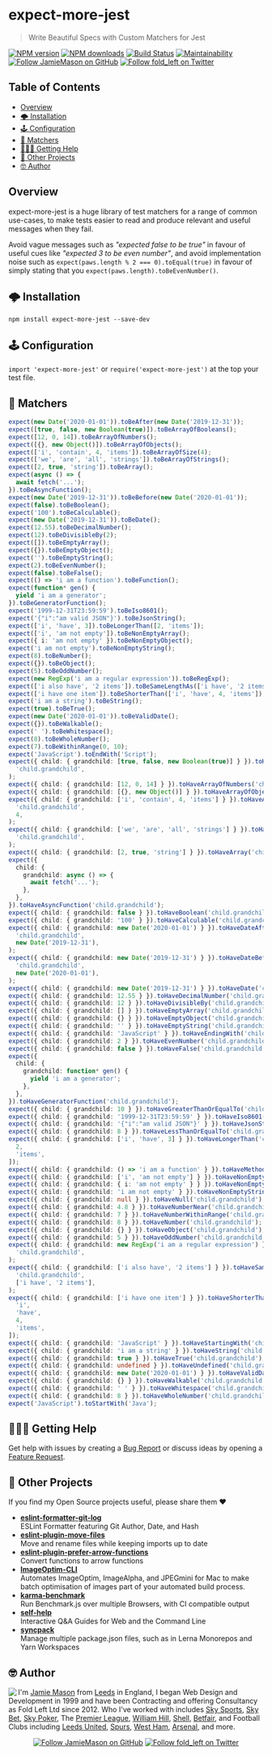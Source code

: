 # expect-more-jest

> Write Beautiful Specs with Custom Matchers for Jest

[![NPM version](http://img.shields.io/npm/v/expect-more-jest.svg?style=flat-square)](https://www.npmjs.com/package/expect-more-jest)
[![NPM downloads](http://img.shields.io/npm/dm/expect-more-jest.svg?style=flat-square)](https://www.npmjs.com/package/expect-more-jest)
[![Build Status](http://img.shields.io/travis/JamieMason/expect-more/master.svg?style=flat-square)](https://travis-ci.org/JamieMason/expect-more)
[![Maintainability](https://api.codeclimate.com/v1/badges/9f4abbef97ae0d23d97e/maintainability)](https://codeclimate.com/github/JamieMason/expect-more/maintainability)
[![Follow JamieMason on GitHub](https://img.shields.io/github/followers/JamieMason.svg?style=social&label=Follow)](https://github.com/JamieMason)
[![Follow fold_left on Twitter](https://img.shields.io/twitter/follow/fold_left.svg?style=social&label=Follow)](https://twitter.com/fold_left)

## Table of Contents

- [Overview](#overview)
- [🌩 Installation](#-installation)
- [🕹 Configuration](#-configuration)
- [🔬 Matchers](#-matchers)
- [🙋🏽‍♂️ Getting Help](#%EF%B8%8F-getting-help)
- [👀 Other Projects](#-other-projects)
- [🤓 Author](#-author)

## Overview

expect-more-jest is a huge library of test matchers for a range of common use-cases, to make tests
easier to read and produce relevant and useful messages when they fail.

Avoid vague messages such as _"expected false to be true"_ in favour of useful cues like _"expected
3 to be even number"_, and avoid implementation noise such as
`expect(paws.length % 2 === 0).toEqual(true)` in favour of simply stating that you
`expect(paws.length).toBeEvenNumber()`.

## 🌩 Installation

```
npm install expect-more-jest --save-dev
```

## 🕹 Configuration

`import 'expect-more-jest'` or `require('expect-more-jest')` at the top your test file.

## 🔬 Matchers

```ts
expect(new Date('2020-01-01')).toBeAfter(new Date('2019-12-31'));
expect([true, false, new Boolean(true)]).toBeArrayOfBooleans();
expect([12, 0, 14]).toBeArrayOfNumbers();
expect([{}, new Object()]).toBeArrayOfObjects();
expect(['i', 'contain', 4, 'items']).toBeArrayOfSize(4);
expect(['we', 'are', 'all', 'strings']).toBeArrayOfStrings();
expect([2, true, 'string']).toBeArray();
expect(async () => {
  await fetch('...');
}).toBeAsyncFunction();
expect(new Date('2019-12-31')).toBeBefore(new Date('2020-01-01'));
expect(false).toBeBoolean();
expect('100').toBeCalculable();
expect(new Date('2019-12-31')).toBeDate();
expect(12.55).toBeDecimalNumber();
expect(12).toBeDivisibleBy(2);
expect([]).toBeEmptyArray();
expect({}).toBeEmptyObject();
expect('').toBeEmptyString();
expect(2).toBeEvenNumber();
expect(false).toBeFalse();
expect(() => 'i am a function').toBeFunction();
expect(function* gen() {
  yield 'i am a generator';
}).toBeGeneratorFunction();
expect('1999-12-31T23:59:59').toBeIso8601();
expect('{"i":"am valid JSON"}').toBeJsonString();
expect(['i', 'have', 3]).toBeLongerThan([2, 'items']);
expect(['i', 'am not empty']).toBeNonEmptyArray();
expect({ i: 'am not empty' }).toBeNonEmptyObject();
expect('i am not empty').toBeNonEmptyString();
expect(8).toBeNumber();
expect({}).toBeObject();
expect(5).toBeOddNumber();
expect(new RegExp('i am a regular expression')).toBeRegExp();
expect(['i also have', '2 items']).toBeSameLengthAs(['i have', '2 items']);
expect(['i have one item']).toBeShorterThan(['i', 'have', 4, 'items']);
expect('i am a string').toBeString();
expect(true).toBeTrue();
expect(new Date('2020-01-01')).toBeValidDate();
expect({}).toBeWalkable();
expect(' ').toBeWhitespace();
expect(8).toBeWholeNumber();
expect(7).toBeWithinRange(0, 10);
expect('JavaScript').toEndWith('Script');
expect({ child: { grandchild: [true, false, new Boolean(true)] } }).toHaveArrayOfBooleans(
  'child.grandchild',
);
expect({ child: { grandchild: [12, 0, 14] } }).toHaveArrayOfNumbers('child.grandchild');
expect({ child: { grandchild: [{}, new Object()] } }).toHaveArrayOfObjects('child.grandchild');
expect({ child: { grandchild: ['i', 'contain', 4, 'items'] } }).toHaveArrayOfSize(
  'child.grandchild',
  4,
);
expect({ child: { grandchild: ['we', 'are', 'all', 'strings'] } }).toHaveArrayOfStrings(
  'child.grandchild',
);
expect({ child: { grandchild: [2, true, 'string'] } }).toHaveArray('child.grandchild');
expect({
  child: {
    grandchild: async () => {
      await fetch('...');
    },
  },
}).toHaveAsyncFunction('child.grandchild');
expect({ child: { grandchild: false } }).toHaveBoolean('child.grandchild');
expect({ child: { grandchild: '100' } }).toHaveCalculable('child.grandchild');
expect({ child: { grandchild: new Date('2020-01-01') } }).toHaveDateAfter(
  'child.grandchild',
  new Date('2019-12-31'),
);
expect({ child: { grandchild: new Date('2019-12-31') } }).toHaveDateBefore(
  'child.grandchild',
  new Date('2020-01-01'),
);
expect({ child: { grandchild: new Date('2019-12-31') } }).toHaveDate('child.grandchild');
expect({ child: { grandchild: 12.55 } }).toHaveDecimalNumber('child.grandchild');
expect({ child: { grandchild: 12 } }).toHaveDivisibleBy('child.grandchild', 2);
expect({ child: { grandchild: [] } }).toHaveEmptyArray('child.grandchild');
expect({ child: { grandchild: {} } }).toHaveEmptyObject('child.grandchild');
expect({ child: { grandchild: '' } }).toHaveEmptyString('child.grandchild');
expect({ child: { grandchild: 'JavaScript' } }).toHaveEndingWith('child.grandchild', 'Script');
expect({ child: { grandchild: 2 } }).toHaveEvenNumber('child.grandchild');
expect({ child: { grandchild: false } }).toHaveFalse('child.grandchild');
expect({
  child: {
    grandchild: function* gen() {
      yield 'i am a generator';
    },
  },
}).toHaveGeneratorFunction('child.grandchild');
expect({ child: { grandchild: 10 } }).toHaveGreaterThanOrEqualTo('child.grandchild', 5);
expect({ child: { grandchild: '1999-12-31T23:59:59' } }).toHaveIso8601('child.grandchild');
expect({ child: { grandchild: '{"i":"am valid JSON"}' } }).toHaveJsonString('child.grandchild');
expect({ child: { grandchild: 8 } }).toHaveLessThanOrEqualTo('child.grandchild', 12);
expect({ child: { grandchild: ['i', 'have', 3] } }).toHaveLongerThan('child.grandchild', [
  2,
  'items',
]);
expect({ child: { grandchild: () => 'i am a function' } }).toHaveMethod('child.grandchild');
expect({ child: { grandchild: ['i', 'am not empty'] } }).toHaveNonEmptyArray('child.grandchild');
expect({ child: { grandchild: { i: 'am not empty' } } }).toHaveNonEmptyObject('child.grandchild');
expect({ child: { grandchild: 'i am not empty' } }).toHaveNonEmptyString('child.grandchild');
expect({ child: { grandchild: null } }).toHaveNull('child.grandchild');
expect({ child: { grandchild: 4.8 } }).toHaveNumberNear('child.grandchild', 5, 0.5);
expect({ child: { grandchild: 7 } }).toHaveNumberWithinRange('child.grandchild', 0, 10);
expect({ child: { grandchild: 8 } }).toHaveNumber('child.grandchild');
expect({ child: { grandchild: {} } }).toHaveObject('child.grandchild');
expect({ child: { grandchild: 5 } }).toHaveOddNumber('child.grandchild');
expect({ child: { grandchild: new RegExp('i am a regular expression') } }).toHaveRegExp(
  'child.grandchild',
);
expect({ child: { grandchild: ['i also have', '2 items'] } }).toHaveSameLengthAs(
  'child.grandchild',
  ['i have', '2 items'],
);
expect({ child: { grandchild: ['i have one item'] } }).toHaveShorterThan('child.grandchild', [
  'i',
  'have',
  4,
  'items',
]);
expect({ child: { grandchild: 'JavaScript' } }).toHaveStartingWith('child.grandchild', 'Java');
expect({ child: { grandchild: 'i am a string' } }).toHaveString('child.grandchild');
expect({ child: { grandchild: true } }).toHaveTrue('child.grandchild');
expect({ child: { grandchild: undefined } }).toHaveUndefined('child.grandchild');
expect({ child: { grandchild: new Date('2020-01-01') } }).toHaveValidDate('child.grandchild');
expect({ child: { grandchild: {} } }).toHaveWalkable('child.grandchild');
expect({ child: { grandchild: ' ' } }).toHaveWhitespace('child.grandchild');
expect({ child: { grandchild: 8 } }).toHaveWholeNumber('child.grandchild');
expect('JavaScript').toStartWith('Java');
```

## 🙋🏽‍♂️ Getting Help

Get help with issues by creating a [Bug Report] or discuss ideas by opening a [Feature Request].

[bug report]: https://github.com/JamieMason/expect-more/issues/new?template=bug_report.md
[feature request]: https://github.com/JamieMason/expect-more/issues/new?template=feature_request.md

## 👀 Other Projects

If you find my Open Source projects useful, please share them ❤️

- [**eslint-formatter-git-log**](https://github.com/JamieMason/eslint-formatter-git-log)<br>ESLint
  Formatter featuring Git Author, Date, and Hash
- [**eslint-plugin-move-files**](https://github.com/JamieMason/eslint-plugin-move-files)<br>Move and
  rename files while keeping imports up to date
- [**eslint-plugin-prefer-arrow-functions**](https://github.com/JamieMason/eslint-plugin-prefer-arrow-functions)<br>Convert
  functions to arrow functions
- [**ImageOptim-CLI**](https://github.com/JamieMason/ImageOptim-CLI)<br>Automates ImageOptim,
  ImageAlpha, and JPEGmini for Mac to make batch optimisation of images part of your automated build
  process.
- [**karma-benchmark**](https://github.com/JamieMason/karma-benchmark)<br>Run Benchmark.js over
  multiple Browsers, with CI compatible output
- [**self-help**](https://github.com/JamieMason/self-help#readme)<br>Interactive Q&A Guides for Web
  and the Command Line
- [**syncpack**](https://github.com/JamieMason/syncpack#readme)<br>Manage multiple package.json
  files, such as in Lerna Monorepos and Yarn Workspaces

## 🤓 Author

<img src="https://www.gravatar.com/avatar/acdf106ce071806278438d8c354adec8?s=100" align="left">

I'm [Jamie Mason] from [Leeds] in England, I began Web Design and Development in 1999 and have been
Contracting and offering Consultancy as Fold Left Ltd since 2012. Who I've worked with includes [Sky
Sports], [Sky Bet], [Sky Poker], The [Premier League], [William Hill], [Shell], [Betfair], and
Football Clubs including [Leeds United], [Spurs], [West Ham], [Arsenal], and more.

<div align="center">

[![Follow JamieMason on GitHub][github badge]][github]
[![Follow fold_left on Twitter][twitter badge]][twitter]

</div>

<!-- images -->

[github badge]: https://img.shields.io/github/followers/JamieMason.svg?style=social&label=Follow
[twitter badge]: https://img.shields.io/twitter/follow/fold_left.svg?style=social&label=Follow

<!-- links -->

[arsenal]: https://www.arsenal.com
[betfair]: https://www.betfair.com
[github]: https://github.com/JamieMason
[jamie mason]: https://www.linkedin.com/in/jamiemasonleeds
[leeds united]: https://www.leedsunited.com/
[leeds]: https://www.instagram.com/visitleeds
[premier league]: https://www.premierleague.com
[shell]: https://www.shell.com
[sky bet]: https://www.skybet.com
[sky poker]: https://www.skypoker.com
[sky sports]: https://www.skysports.com
[spurs]: https://www.tottenhamhotspur.com
[twitter]: https://twitter.com/fold_left
[west ham]: https://www.whufc.com
[william hill]: https://www.williamhill.com
[jest-config]: https://jestjs.io/docs/en/configuration
[jest]: https://jestjs.io
[setup-files-after-env]: https://jestjs.io/docs/en/configuration#setupfilesafterenv-array
